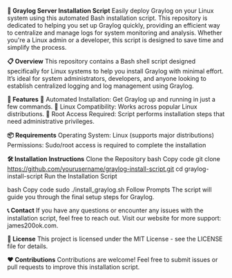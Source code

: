 **🚀 Graylog Server Installation Script**
Easily deploy Graylog on your Linux system using this automated Bash installation script. This repository is dedicated to helping you set up Graylog quickly, providing an efficient way to centralize and manage logs for system monitoring and analysis. Whether you're a Linux admin or a developer, this script is designed to save time and simplify the process.

**📋 Overview**
This repository contains a Bash shell script designed specifically for Linux systems to help you install Graylog with minimal effort. It’s ideal for system administrators, developers, and anyone looking to establish centralized logging and log management using Graylog.

**🎯 Features**
📌 Automated Installation: Get Graylog up and running in just a few commands.
🔧 Linux Compatibility: Works across popular Linux distributions.
🔐 Root Access Required: Script performs installation steps that need administrative privileges.

**📦 Requirements**
Operating System: Linux (supports major distributions)
Permissions: Sudo/root access is required to complete the installation

**🛠️ Installation Instructions**
Clone the Repository
bash
Copy code
git clone https://github.com/yourusername/graylog-install-script.git
cd graylog-install-script
Run the Installation Script

bash
Copy code
sudo ./install_graylog.sh
Follow Prompts The script will guide you through the final setup steps for Graylog.

**📞 Contact**
If you have any questions or encounter any issues with the installation script, feel free to reach out. Visit our website for more support: james200ok.com.

**📜 License**
This project is licensed under the MIT License - see the LICENSE file for details.

**❤️ Contributions**
Contributions are welcome! Feel free to submit issues or pull requests to improve this installation script.

